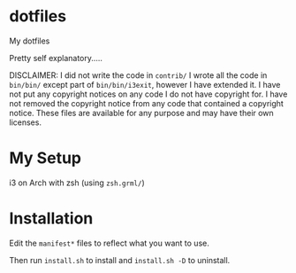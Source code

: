 dotfiles
========

My dotfiles

Pretty self explanatory.....

DISCLAIMER: I did not write the code in `contrib/`
I wrote all the code in `bin/bin/` except part of `bin/bin/i3exit`,
  however I have extended it.
I have not put any copyright notices on any code I do not have copyright for.
I have not removed the copyright notice from any code that contained a copyright notice.
These files are available for any purpose and may have their own licenses.

My Setup
========

i3 on Arch with zsh (using `zsh.grml/`)


Installation
============

Edit the `manifest*` files to reflect what you want to use.

Then run `install.sh` to install and `install.sh -D` to uninstall.
